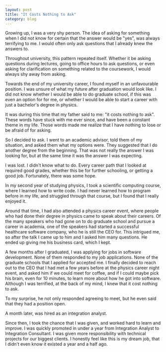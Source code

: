 ```yaml
---
layout: post
title: "It Costs Nothing to Ask"
category: blog
---
```


Growing up, I was a very shy person. The idea of asking for something when I did not know for certain that the answer would be "yes", was always terrifying to me. I would often only ask questions that I already knew the answers to.

Throughout university, this pattern repeated itself. Whether it be asking questions during lectures, going to office hours to ask questions, or even asking for clarification on something related to the coursework, I would always shy away from asking.

Towards the end of my university career, I found myself in an unfavourable position. I was unsure of what my future after graduation would look like. I did not know whether I would be able to do graduate school, if this was even an option for for me, or whether I would be able to start a career with just a bachelor's degree in physics.

It was during this time that my father said to me: "it costs nothing to ask". These words have stuck with me ever since, and have been a constant theme in my life. Those words made me realize that I have nothing to lose or be afraid of for asking.

So I decided to ask. I went to an academic advisor, told them of my situation, and asked them what my options were. They suggested that I do another degree from the beginning. That was not really the answer I was looking for, but at the same time it was the answer I was expecting.

I was lost. I didn't know what to do. Every career path that I looked at required good grades, whether this be for further schooling, or getting a good job. Fortunately, there was some hope.

In my second year of studying physics, I took a scientific computing course, where I learned how to write code. I had never learned how to program before in my life, and struggled through that course, but I found that I really enjoyed it.

Around that time, I had also attended a physics career event, where people who had done their degree in physics came to speak about their careers. Of the many speakers who had gone on to do graduate school and pursue a career in academia, one of the speakers had started a successful healthcare software company, who he is still the CEO for. This intrigued me, so after the talk I came up to him and I asked him many questions. He ended up giving me his business card, which I kept.

A few months after I graduated, I was applying for jobs in software development. None of them responded to my job applications. None of the graduate schools that I applied for accepted me. I finally decided to reach out to the CEO that I had met a few years before at the physics career night event, and asked him if we could meet for coffee, and if I could maybe pick his brain, even for 10 minutes, to learn more about how he got into software. Although I was terrified, at the back of my mind, I knew that it cost nothing to ask.

To my surprise, he not only responded agreeing to meet, but he even said that they had a position open.

A month later, was hired as an integration analyst.

Since then, I took the chance that I was given, and worked hard to learn and improve. I was quickly promoted in under a year from Integration Analyst to Integration Consultant. I was given more responsibility with technical projects for our biggest clients. I honestly feel like this is my dream job, that I didn't even know it existed a year and a half ago.
